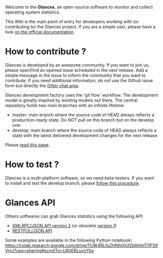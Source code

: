 Welcome to the **Glances**, an open-source software to monitor and collect operating system statistics.

This Wiki is the main point of entry for developers working with (or contributing to) the Glances project. If you are a simple user, please have a look [on the official documentation](http://glances.readthedocs.org/en/latest/).

# How to contribute ?

Glances is developed by an awesome community. If you want to join us, please open|find an opened issue scheduled in the next release. Add a simple message in the issue to inform the community that you want to contribute. If you need additional information, _do not_ use the Github issue form but directly the [Gitter chat area](https://gitter.im/nicolargo/glances?utm_source=badge&utm_medium=badge&utm_campaign=pr-badge&utm_content=badge). 

Glances development factory uses the 'git flow' workflow. The development model is greatly inspired by existing models out there. The central repository holds two main branches with an infinite lifetime:

* master: main branch where the source code of HEAD always reflects a production-ready state. Do *NOT* pull on this branch but on the develop one.
* develop: main branch where the source code of HEAD always reflects a state with the latest delivered development changes for the next release

Please [read this page](https://github.com/nicolargo/glances/wiki/How-to-contribute-to-Glances-%3F).

# How to test ?

Glances is a multi-platform software, so we need beta-testers. If you want to install and test the develop branch, please [follow this procedure](https://github.com/nicolargo/glances/wiki/Install-and-test-Glances-DEVELOP-version). 

# Glances API

Others softwares can grab Glances statistics using the following API:

* [XMLRPC/JSON API version 2](https://github.com/nicolargo/glances/wiki/The-Glances-2.x-API-How-to) (or obsolete [version 1](https://github.com/nicolargo/glances/wiki/The-Glances-1.x-API-How-to)) 
* [RESTFUL/JSON API](https://github.com/nicolargo/glances/wiki/The-Glances-RESTFULL-JSON-API)

Some examples are available in the following Python notebook: https://colab.research.google.com/drive/11JIK4RLfuZHNhGlUl2bAHmT7jP2IfVmJ?usp=sharing#scrollTo=U6hEBLuvzYbs
